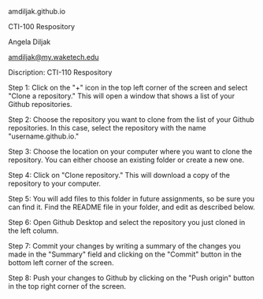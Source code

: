 amdiljak.github.io

CTI-100 Respository

Angela Diljak 

amdiljak@my.waketech.edu

Discription: CTI-110 Respository

Step 1: Click on the "+" icon in the top left corner of the screen and select "Clone a repository." This will open a window that shows a list of your Github repositories.

Step 2: Choose the repository you want to clone from the list of your Github repositories. In this case, select the repository with the name "username.github.io."

Step 3: Choose the location on your computer where you want to clone the repository. You can either choose an existing folder or create a new one.

Step 4: Click on "Clone repository." This will download a copy of the repository to your computer.

Step 5: You will add files to this folder in future assignments, so be sure you can find it.  Find the README file in your folder, and edit as described below.

Step 6: Open Github Desktop and select the repository you just cloned in the left column.

Step 7: Commit your changes by writing a summary of the changes you made in the "Summary" field and clicking on the "Commit" button in the bottom left corner of the screen.

Step 8: Push your changes to Github by clicking on the "Push origin" button in the top right corner of the screen.
